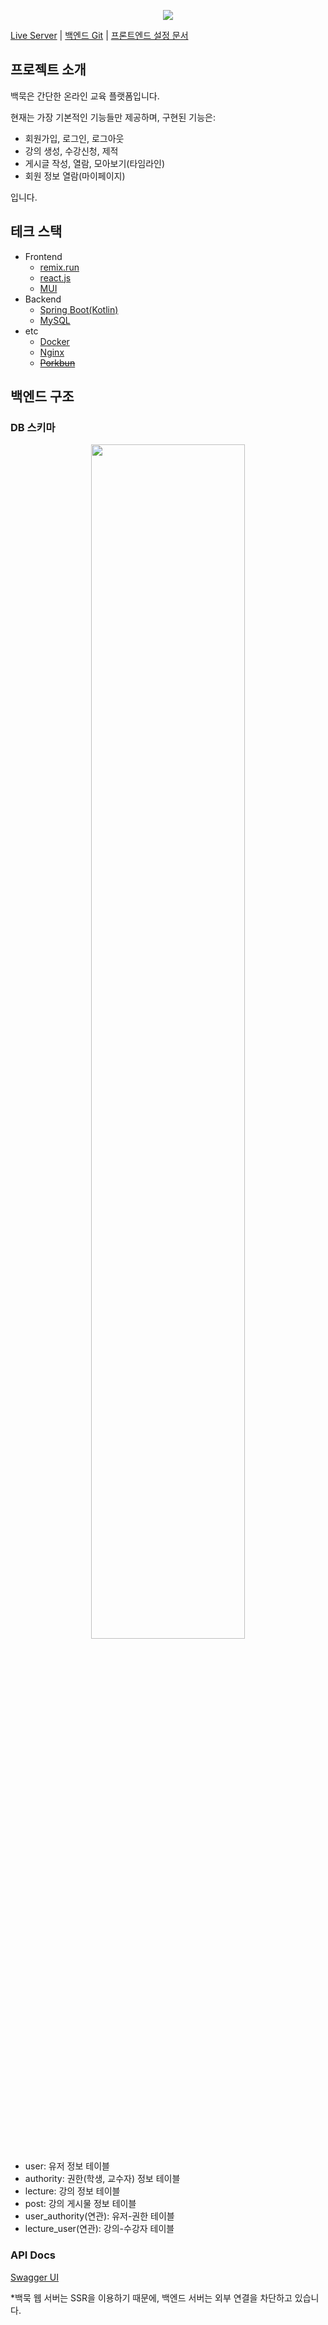 <p align="center">
  <img src="https://github.com/devingryu/baekmook-front/assets/79868575/c4df8609-23a7-4bdf-a4b2-b6168fc6e73b" />
</p>

[Live Server](https://bm.devingryu.com) | [백엔드 Git](https://github.com/devingryu/baekmook-back) | [프론트엔드 설정 문서](https://github.com/devingryu/baekmook-front/blob/master/SETUP.md)

## 프로젝트 소개

백묵은 간단한 온라인 교육 플랫폼입니다.

현재는 가장 기본적인 기능들만 제공하며, 구현된 기능은:
 - 회원가입, 로그인, 로그아웃
 - 강의 생성, 수강신청, 제적
 - 게시글 작성, 열람, 모아보기(타임라인)
 - 회원 정보 열람(마이페이지)

입니다.

## 테크 스택

- Frontend
  - [remix.run](https://remix.run/)
  - [react.js](https://react.dev/)
  - [MUI](https://mui.com/)
- Backend
  - [Spring Boot(Kotlin)](https://spring.io/)
  - [MySQL](https://www.mysql.com/)
- etc
  - [Docker](https://www.docker.com/)
  - [Nginx](https://www.nginx.com/)
  - ~~[Porkbun](https://porkbun.com/)~~

## 백엔드 구조
### DB 스키마
<p align="center">
  <img src="https://github.com/devingryu/baekmook-front/assets/79868575/d4d0addd-c33c-43ce-9f07-8c0e3dc982ac" width="70%" height="70%"/>
</p>

- user: 유저 정보 테이블
- authority: 권한(학생, 교수자) 정보 테이블
- lecture: 강의 정보 테이블
- post: 강의 게시물 정보 테이블
- user_authority(연관): 유저-권한 테이블 
- lecture_user(연관): 강의-수강자 테이블

### API Docs
[Swagger UI](https://bm.devingryu.com/docs/api)

*백묵 웹 서버는 SSR을 이용하기 때문에, 백엔드 서버는 외부 연결을 차단하고 있습니다.
